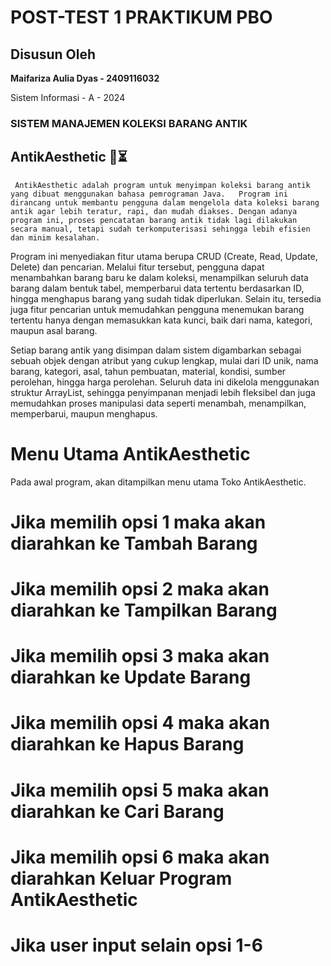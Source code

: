 # POST-TEST 1 PRAKTIKUM PBO

## **Disusun Oleh**

**Maifariza Aulia Dyas - 2409116032**

Sistem Informasi - A - 2024
 
### **SISTEM MANAJEMEN KOLEKSI BARANG ANTIK**

   **AntikAesthetic 🔎⏳**
 ---------------------------------------------------------------------

     AntikAesthetic adalah program untuk menyimpan koleksi barang antik yang dibuat menggunakan bahasa pemrograman Java.   Program ini dirancang untuk membantu pengguna dalam mengelola data koleksi barang antik agar lebih teratur, rapi, dan mudah diakses. Dengan adanya program ini, proses pencatatan barang antik tidak lagi dilakukan secara manual, tetapi sudah terkomputerisasi sehingga lebih efisien dan minim kesalahan.
   
   Program ini menyediakan fitur utama berupa CRUD (Create, Read, Update, Delete) dan pencarian. Melalui fitur tersebut, pengguna dapat menambahkan barang baru ke dalam koleksi, menampilkan seluruh data barang dalam bentuk tabel, memperbarui data tertentu berdasarkan ID, hingga menghapus barang yang sudah tidak diperlukan. Selain itu, tersedia juga fitur pencarian untuk memudahkan pengguna menemukan barang tertentu hanya dengan memasukkan kata kunci, baik dari nama, kategori, maupun asal barang. 

   Setiap barang antik yang disimpan dalam sistem digambarkan sebagai sebuah objek dengan atribut yang cukup lengkap, mulai dari ID unik, nama barang, kategori, asal, tahun pembuatan, material, kondisi, sumber perolehan, hingga harga perolehan. Seluruh data ini dikelola menggunakan struktur ArrayList, sehingga penyimpanan menjadi lebih fleksibel dan juga memudahkan proses manipulasi data seperti menambah, menampilkan, memperbarui, maupun menghapus.

# Menu Utama AntikAesthetic

Pada awal program, akan ditampilkan menu utama Toko AntikAesthetic.

# Jika memilih opsi 1 maka akan diarahkan ke Tambah Barang

# Jika memilih opsi 2 maka akan diarahkan ke Tampilkan Barang

# Jika memilih opsi 3 maka akan diarahkan ke Update Barang

# Jika memilih opsi 4 maka akan diarahkan ke Hapus Barang

# Jika memilih opsi 5 maka akan diarahkan ke Cari Barang

# Jika memilih opsi 6 maka akan diarahkan Keluar Program AntikAesthetic

# Jika user input selain opsi 1-6


